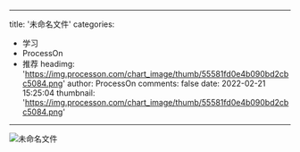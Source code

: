 
---
title: '未命名文件'
categories: 
 - 学习
 - ProcessOn
 - 推荐
headimg: 'https://img.processon.com/chart_image/thumb/55581fd0e4b090bd2cbc5084.png'
author: ProcessOn
comments: false
date: 2022-02-21 15:25:04
thumbnail: 'https://img.processon.com/chart_image/thumb/55581fd0e4b090bd2cbc5084.png'
---

<div>   
<img class="thumb" alt="未命名文件" src="https://img.processon.com/chart_image/thumb/55581fd0e4b090bd2cbc5084.png" referrerpolicy="no-referrer">
<p></p>  
</div>
            